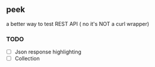 ## peek

a better way to test REST API ( no it's NOT a curl wrapper)

### TODO

- [ ] Json response highlighting
- [ ] Collection
